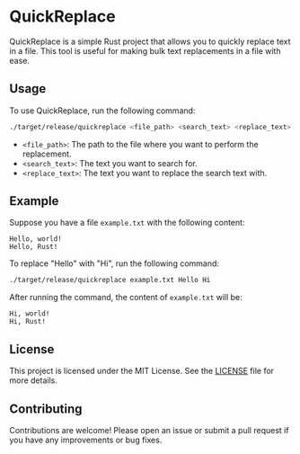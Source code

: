 # QuickReplace

QuickReplace is a simple Rust project that allows you to quickly replace text in a file. This tool is useful for making bulk text replacements in a file with ease.

## Usage

To use QuickReplace, run the following command:

```sh
./target/release/quickreplace <file_path> <search_text> <replace_text>
```

- `<file_path>`: The path to the file where you want to perform the replacement.
- `<search_text>`: The text you want to search for.
- `<replace_text>`: The text you want to replace the search text with.

## Example

Suppose you have a file `example.txt` with the following content:

```
Hello, world!
Hello, Rust!
```

To replace "Hello" with "Hi", run the following command:

```sh
./target/release/quickreplace example.txt Hello Hi
```

After running the command, the content of `example.txt` will be:

```
Hi, world!
Hi, Rust!
```

## License

This project is licensed under the MIT License. See the [LICENSE](LICENSE) file for more details.

## Contributing

Contributions are welcome! Please open an issue or submit a pull request if you have any improvements or bug fixes.
